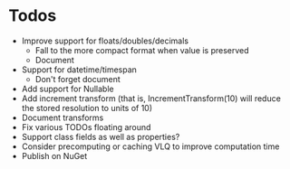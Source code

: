 # Todos
* Improve support for floats/doubles/decimals
  - Fall to the more compact format when value is preserved
  - Document
* Support for datetime/timespan
  - Don't forget document
* Add support for Nullable<T>
* Add increment transform (that is, IncrementTransform(10) will reduce the stored resolution to units of 10)
* Document transforms
* Fix various TODOs floating around
* Support class fields as well as properties?
* Consider precomputing or caching VLQ to improve computation time
* Publish on NuGet